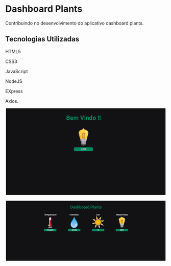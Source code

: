 # Dashboard Plants
Contribuindo no desenvolvimento do aplicativo dashboard plants.

## Tecnologias Utilizadas
  HTML5

  CSS3

  JavaScript

  NodeJS
  
  EXpress
  
  Axios.


<p align="center">
  <img src=".github/pageOne.png" width="500">
</p>

<p align="center">
  <img src=".github/pageTwo.png" width="500">
</p>













 
